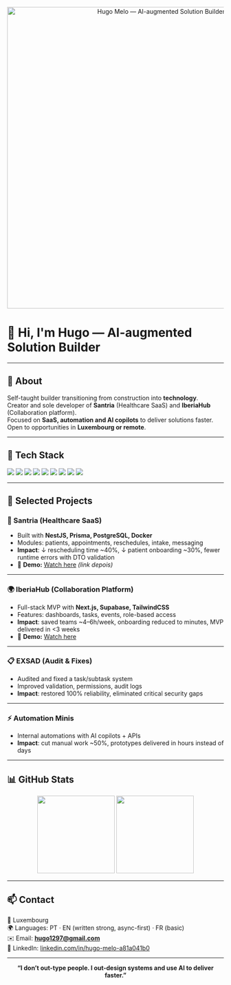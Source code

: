 <p align="center">
  <img src="https://i.ibb.co/ZmGJ7g0/hugo-banner.png" width="700" alt="Hugo Melo — AI-augmented Solution Builder"/>
</p>

# 👋 Hi, I'm Hugo — AI-augmented Solution Builder

---

## 🚀 About
Self-taught builder transitioning from construction into **technology**.  
Creator and sole developer of **Santria** (Healthcare SaaS) and **IberiaHub** (Collaboration platform).  
Focused on **SaaS, automation and AI copilots** to deliver solutions faster.  
Open to opportunities in **Luxembourg or remote**.  

---

## 🧰 Tech Stack

<p>
  <img src="https://img.shields.io/badge/NestJS-E0234E?style=for-the-badge&logo=nestjs&logoColor=white"/>
  <img src="https://img.shields.io/badge/Next.js-000000?style=for-the-badge&logo=nextdotjs&logoColor=white"/>
  <img src="https://img.shields.io/badge/Prisma-2D3748?style=for-the-badge&logo=prisma&logoColor=white"/>
  <img src="https://img.shields.io/badge/Supabase-3ECF8E?style=for-the-badge&logo=supabase&logoColor=white"/>
  <img src="https://img.shields.io/badge/PostgreSQL-336791?style=for-the-badge&logo=postgresql&logoColor=white"/>
  <img src="https://img.shields.io/badge/Docker-2496ED?style=for-the-badge&logo=docker&logoColor=white"/>
  <img src="https://img.shields.io/badge/TypeScript-3178C6?style=for-the-badge&logo=typescript&logoColor=white"/>
  <img src="https://img.shields.io/badge/TailwindCSS-38B2AC?style=for-the-badge&logo=tailwindcss&logoColor=white"/>
  <img src="https://img.shields.io/badge/React-61DAFB?style=for-the-badge&logo=react&logoColor=black"/>
</p>

---

## 📌 Selected Projects  

### 🏥 Santria (Healthcare SaaS)  
- Built with **NestJS, Prisma, PostgreSQL, Docker**  
- Modules: patients, appointments, reschedules, intake, messaging  
- **Impact**: ↓ rescheduling time ~40%, ↓ patient onboarding ~30%, fewer runtime errors with DTO validation  
- 🎥 **Demo:** [Watch here](#) *(link depois)*  

---

### 🌍 IberiaHub (Collaboration Platform)  
- Full-stack MVP with **Next.js, Supabase, TailwindCSS**  
- Features: dashboards, tasks, events, role-based access  
- **Impact**: saved teams ~4–6h/week, onboarding reduced to minutes, MVP delivered in <3 weeks  
- 🎥 **Demo:** [Watch here](#)  

---

### 📋 EXSAD (Audit & Fixes)  
- Audited and fixed a task/subtask system  
- Improved validation, permissions, audit logs  
- **Impact**: restored 100% reliability, eliminated critical security gaps  

---

### ⚡ Automation Minis  
- Internal automations with AI copilots + APIs  
- **Impact**: cut manual work ~50%, prototypes delivered in hours instead of days  

---

## 📊 GitHub Stats
<p align="center">
  <img src="https://github-readme-stats.vercel.app/api?username=Hugomelo123&show_icons=true&theme=radical" height="180"/>
  <img src="https://github-readme-stats.vercel.app/api/top-langs/?username=Hugomelo123&layout=compact&theme=radical" height="180"/>
</p>

---

## 📫 Contact
📍 Luxembourg  
🌍 Languages: PT · EN (written strong, async-first) · FR (basic)  
✉️ Email: **hugo1297@gmail.com**  
💼 LinkedIn: [linkedin.com/in/hugo-melo-a81a041b0](https://www.linkedin.com/in/hugo-melo-a81a041b0)  

---

<p align="center">
  <b>“I don’t out-type people. I out-design systems and use AI to deliver faster.”</b>
</p>
